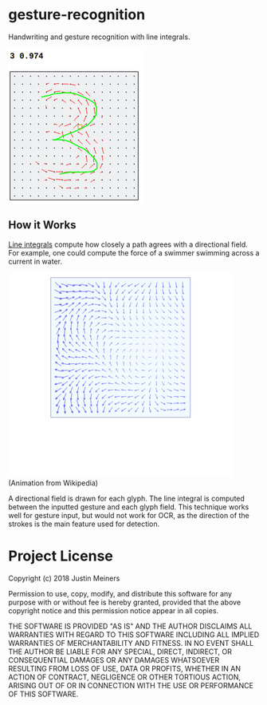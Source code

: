 # gesture-recognition


Handwriting and gesture recognition with line integrals. 

![3 gesture recognition](screenshots/1.png)

## How it Works

[Line integrals][1] compute how closely
a path agrees with a directional field.
For example, one could compute the force
of a swimmer swimming across a current
in water.

![line integral gif](screenshots/line_integral_anim.gif)
(Animation from Wikipedia)

A directional field is drawn for each glyph.
The line integral is computed between the inputted gesture 
and each glyph field.
This technique works well for gesture input, but would not work for OCR,
as the direction of the strokes is the main feature
used for detection.

[1]: https://en.wikipedia.org/wiki/Line_integral

# Project License

Copyright (c) 2018 Justin Meiners

Permission to use, copy, modify, and distribute this software for any purpose with or without fee is hereby granted, provided that the above copyright notice and this permission notice appear in all copies.

THE SOFTWARE IS PROVIDED "AS IS" AND THE AUTHOR DISCLAIMS ALL WARRANTIES WITH REGARD TO THIS SOFTWARE INCLUDING ALL IMPLIED WARRANTIES OF MERCHANTABILITY AND FITNESS. IN NO EVENT SHALL THE AUTHOR BE LIABLE FOR ANY SPECIAL, DIRECT, INDIRECT, OR CONSEQUENTIAL DAMAGES OR ANY DAMAGES WHATSOEVER RESULTING FROM LOSS OF USE, DATA OR PROFITS, WHETHER IN AN ACTION OF CONTRACT, NEGLIGENCE OR OTHER TORTIOUS ACTION, ARISING OUT OF OR IN CONNECTION WITH THE USE OR PERFORMANCE OF THIS SOFTWARE.

